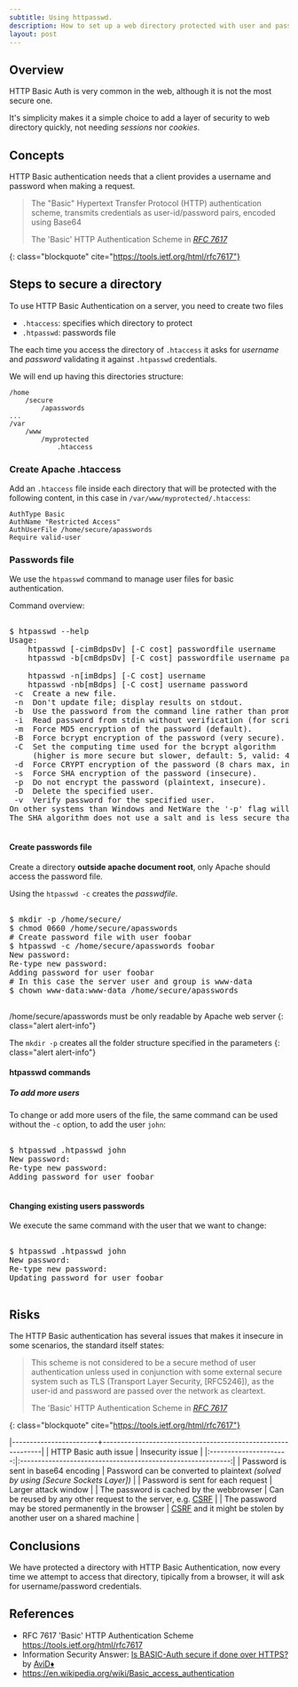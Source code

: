```yaml
---
subtitle: Using httpasswd.
description: How to set up a web directory protected with user and password using HTTP basic authentication
layout: post
---
```


## Overview

HTTP Basic Auth is very common in the web, although it is not the most
secure one. 

It's simplicity makes it a simple choice to add a layer of security to
web directory quickly, not needing *sessions* nor *cookies*.

## Concepts

HTTP Basic authentication needs that a client provides a username
and password when making a request.

> The "Basic" Hypertext Transfer Protocol (HTTP)
> authentication scheme, transmits credentials as user-id/password
> pairs, encoded using Base64
> <footer class="blockquote-footer"> The 'Basic' HTTP Authentication Scheme in <cite><a href="https://tools.ietf.org/html/rfc7617">RFC 7617</a></cite></footer>
{: class="blockquote" cite="https://tools.ietf.org/html/rfc7617"}

## Steps to secure a directory

To use HTTP Basic Authentication on a server, you need to create two files
 
- `.htaccess`: specifies which directory to protect
- `.htpasswd`: passwords file

The each time you access the directory of `.htaccess` it asks for
*username* and *password* validating it against `.htpasswd`
credentials.

We will end up having this directories structure:

~~~
/home
	/secure
		/apasswords
...
/var
	/www
		/myprotected
			.htaccess
~~~

### Create Apache .htaccess

Add an `.htaccess` file inside each directory that will be protected
with the following content, in this case in `/var/www/myprotected/.htaccess`:

~~~
AuthType Basic
AuthName "Restricted Access"
AuthUserFile /home/secure/apasswords
Require valid-user
~~~

### Passwords file

We use the `htpasswd` command to manage user files for basic
authentication.

Command overview:

<pre class="shell">
<samp>
<span class="shell-prompt">$</span> <kbd>htpasswd --help</kbd>
Usage:
	htpasswd [-cimBdpsDv] [-C cost] passwordfile username
	htpasswd -b[cmBdpsDv] [-C cost] passwordfile username password

	htpasswd -n[imBdps] [-C cost] username
	htpasswd -nb[mBdps] [-C cost] username password
 -c  Create a new file.
 -n  Don't update file; display results on stdout.
 -b  Use the password from the command line rather than prompting for it.
 -i  Read password from stdin without verification (for script usage).
 -m  Force MD5 encryption of the password (default).
 -B  Force bcrypt encryption of the password (very secure).
 -C  Set the computing time used for the bcrypt algorithm
     (higher is more secure but slower, default: 5, valid: 4 to 31).
 -d  Force CRYPT encryption of the password (8 chars max, insecure).
 -s  Force SHA encryption of the password (insecure).
 -p  Do not encrypt the password (plaintext, insecure).
 -D  Delete the specified user.
 -v  Verify password for the specified user.
On other systems than Windows and NetWare the '-p' flag will probably not work.
The SHA algorithm does not use a salt and is less secure than the MD5 algorithm.
</samp>
</pre>

#### Create passwords file

Create a directory **outside apache document root**, only Apache should
access the password file.

Using the `htpasswd -c` creates the *passwdfile*.

<pre class="shell">
<samp>
<span class="shell-prompt">$</span> <kbd>mkdir -p /home/secure/</kbd>
<span class="shell-prompt">$</span> <kbd>chmod 0660 /home/secure/apasswords</kbd>
<span class="shell-comment"># Create password file with user foobar</span>
<span class="shell-prompt">$</span> <kbd>htpasswd -c /home/secure/apasswords foobar</kbd>
New password:
Re-type new password:
Adding password for user foobar
<span class="shell-comment"># In this case the server user and group is www-data</span>
<span class="shell-prompt">$</span> <kbd>chown www-data:www-data /home/secure/apasswords</kbd>
</samp>
</pre>

/home/secure/apasswords must be only readable by Apache web server
{: class="alert alert-info"}

The `mkdir -p` creates all the folder structure specified in the
parameters
{: class="alert alert-info"}

#### htpasswd commands

##### To add more users

To change or add more users of the file, the same command can be used
without the `-c` option, to add the user `john`:

<pre class="shell">
<samp>
<span class="shell-prompt">$</span> <kbd>htpasswd .htpasswd john</kbd>
New password:
Re-type new password:
Adding password for user foobar
</samp>
</pre>

#### Changing existing users passwords

We execute the same command with the user that we want to change:

<pre class="shell">
<samp>
<span class="shell-prompt">$</span> <kbd>htpasswd .htpasswd john </kbd>
New password:
Re-type new password:
Updating password for user foobar
</samp>
</pre>

## Risks

The HTTP Basic authentication has several issues that makes it
insecure in some scenarios, the standard itself states:

> This scheme is not considered to be a secure method of user
> authentication unless used in conjunction with some external secure
> system such as TLS (Transport Layer Security, [RFC5246]), as the
> user-id and password are passed over the network as cleartext.
> <footer class="blockquote-footer"> The 'Basic' HTTP Authentication Scheme in <cite><a href="https://tools.ietf.org/html/rfc7617">RFC 7617</a></cite></footer>
{: class="blockquote" cite="https://tools.ietf.org/html/rfc7617"}

|------------------------+-------------------------------------------------------------|
| HTTP Basic auth issue  | Insecurity issue                                            |
|:----------------------:|:-----------------------------------------------------------:|
| Password is sent in base64 encoding | Password can be converted to plaintext *(solved by using [Secure Sockets Layer])* |
| Password is sent for each request   | Larger attack window |
| The password is cached by the webbrowser | Can be reused by any other request to the server, e.g. [CSRF] |
| The password may be stored permanently in the browser | [CSRF] and it might be stolen by another user on a shared machine |

## Conclusions

We have protected a directory with HTTP Basic Authentication, now
every time we attempt to access that directory, tipically from a
browser, it will ask for username/password credentials.
  
## References

- RFC 7617 'Basic' HTTP Authentication Scheme <https://tools.ietf.org/html/rfc7617>
- Information Security Answer: [Is BASIC-Auth secure if done over HTTPS?](http://security.stackexchange.com/a/990/66281) by [AviD♦](http://security.stackexchange.com/users/33/avid)
- <https://en.wikipedia.org/wiki/Basic_access_authentication>

[SSL]: https://en.wikipedia.org/wiki/SSL
[CSRF]: https://www.owasp.org/index.php/Cross-Site_Request_Forgery_(CSRF)
